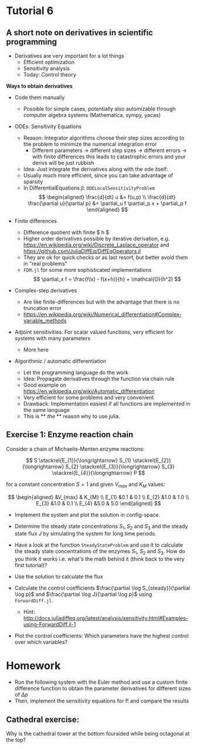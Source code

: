 # Tutorial 6

A short note on derivatives in scientific programming
---------------------------

* Derivatives are very important for a lot things
    * Efficient optimization
    * Sensitivity analysis
    * Today: Control theory

**Ways to obtain derivatives**

* Code them manually
    * Possible for simple cases, potentially also automizable through computer algebra systems (Mathematica, sympy, yacas)
* ODEs: Sensitivity Equations 
    * Reason: Integrator algorithms choose their step sizes according to the problem to minimize the numerical integration error
        * Different parameters -> different step sizes -> different errors -> with finite differences this leads to catastrophic errors and your derivs will be just rubbish
    * Idea: Just integrate the derivatives along with the ode itself:
    * Usually much more efficient, since you can take advantage of sparsity
    * In DifferentialEquations.jl: `ODELocalSensitivityProblem`
$$
\begin{aligned}
    \frac{d}{dt} u &= f(u,p) \\
    \frac{d}{dt} \frac{\partial u}{\partial p} &= \partial_u f \partial_p x + \partial_p f
\end{aligned}
$$

* Finite differences 
    * Difference quotient with finite $ h $ 
    * Higher order derivatives possible by iterative derivation, e.g. https://en.wikipedia.org/wiki/Discrete_Laplace_operator and https://github.com/JuliaDiffEq/DiffEqOperators.jl
    * They are ok for quick checks or as last resort, but better avoid them in "real problems"
    * `FDM.jl` for some more sophisticated implementations
$$
\partial_x f = \frac{f(x) - f(x+h)}{h} + \mathcal{O}(h^2)
$$
* Complex-step derivatives
    * Are like finite-differences but with the advantage that there is no truncation error
    * https://en.wikipedia.org/wiki/Numerical_differentiation#Complex-variable_methods 
* Adjoint sensitivities: For scalar valued functions, very efficient for systems with many parameters
    * More here
* Algorithmic / automatic differentiation
    * Let the programming language do the work
    * Idea: Propagate derivatives through the function via chain rule
    * Good example on https://en.wikipedia.org/wiki/Automatic_differentiation
    * Very efficient for some problems and very convenient
    * Drawback: Implementation easiest if all functions are implemented in the same language
    * This is ** *the* ** reason why to use julia.


Exercise 1: Enzyme reaction chain
---------------------------------

Consider a chain of Michaelis-Menten enzyme reactions:

$$ 
S \stackrel{E_{1}}{\longrightarrow} S_{1}
\stackrel{E_{2}}{\longrightarrow} S_{2}
\stackrel{E_{3}}{\longrightarrow} S_{3}
\stackrel{E_{4}}{\longrightarrow} P 
$$

for a constant concentration $S=1$ and given
$V_{max}$ and $K_{M}$
values:

$$ 
\begin{aligned} 
      &V_{max} &  K_{M} \\ 
E_{1} &0.1 & 0.1 \\ 
E_{2} &1.0 & 1.0 \\ 
E_{3} &1.0 & 0.1 \\ 
E_{4} &5.0 & 5.0 
\end{aligned}
$$

-   Implement the system and plot the solution in config-space.





-   Determine the steady state concentrations $S_{1}, S_{2}$ and $S_{3}$ and the steady state flux
    $J$ by simulating the system for long time periods.




- Have a look at the function `SteadyStateProblem` and use it to
  calculate the steady state concentrations of the enzymes $S_1$, $S_2$ and $S_3$.
  How do you think it works i.e. what's the math behind it (think back to the very first tutorial)?




- Use the solution to calculate the flux




-   Calculate the control coefficients $\frac{\partial \log S_{steady}}{\partial \log p}$ and $\frac{\partial \log J}{\partial \log p}$ using `ForwardDiff.jl`.
    * Hint: http://docs.juliadiffeq.org/latest/analysis/sensitivity.html#Examples-using-ForwardDiff.jl-1




- Plot the control coefficients: Which parameters have the highest control over which variables?






# Homework

- Run the following system with the Euler method and use a custom finite difference function to obtain the parameter derivatives for different sizes of $\Delta p$
- Then, implement the sensitivity equations for f! and compare the results




Cathedral exercise:
-------------------

Why is the cathedral tower at the bottom foursided while being octagonal
at the top?
